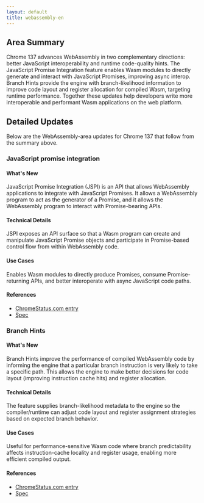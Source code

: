```yaml
---
layout: default
title: webassembly-en
---
```


## Area Summary

Chrome 137 advances WebAssembly in two complementary directions: better JavaScript interoperability and runtime code-quality hints. The JavaScript Promise Integration feature enables Wasm modules to directly generate and interact with JavaScript Promises, improving async interop. Branch Hints provide the engine with branch-likelihood information to improve code layout and register allocation for compiled Wasm, targeting runtime performance. Together these updates help developers write more interoperable and performant Wasm applications on the web platform.

## Detailed Updates

Below are the WebAssembly-area updates for Chrome 137 that follow from the summary above.

### JavaScript promise integration

#### What's New
JavaScript Promise Integration (JSPI) is an API that allows WebAssembly applications to integrate with JavaScript Promises. It allows a WebAssembly program to act as the generator of a Promise, and it allows the WebAssembly program to interact with Promise-bearing APIs.

#### Technical Details
JSPI exposes an API surface so that a Wasm program can create and manipulate JavaScript Promise objects and participate in Promise-based control flow from within WebAssembly code.

#### Use Cases
Enables Wasm modules to directly produce Promises, consume Promise-returning APIs, and better interoperate with async JavaScript code paths.

#### References
- [ChromeStatus.com entry](https://chromestatus.com/feature/5059306691878912)  
- [Spec](https://github.com/WebAssembly/js-promise-integration)

### Branch Hints

#### What's New
Branch Hints improve the performance of compiled WebAssembly code by informing the engine that a particular branch instruction is very likely to take a specific path. This allows the engine to make better decisions for code layout (improving instruction cache hits) and register allocation.

#### Technical Details
The feature supplies branch-likelihood metadata to the engine so the compiler/runtime can adjust code layout and register assignment strategies based on expected branch behavior.

#### Use Cases
Useful for performance-sensitive Wasm code where branch predictability affects instruction-cache locality and register usage, enabling more efficient compiled output.

#### References
- [ChromeStatus.com entry](https://chromestatus.com/feature/5089072889290752)  
- [Spec](https://github.com/WebAssembly/branch-hinting)
